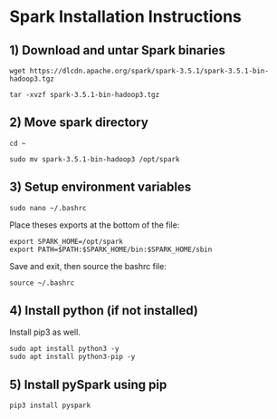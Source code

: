 # Spark Installation Instructions

## 1) Download and untar Spark binaries

```
wget https://dlcdn.apache.org/spark/spark-3.5.1/spark-3.5.1-bin-hadoop3.tgz

tar -xvzf spark-3.5.1-bin-hadoop3.tgz
```

## 2) Move spark directory

```
cd ~

sudo mv spark-3.5.1-bin-hadoop3 /opt/spark
```

## 3) Setup environment variables

```
sudo nano ~/.bashrc
```

Place theses exports at the bottom of the file:

```
export SPARK_HOME=/opt/spark
export PATH=$PATH:$SPARK_HOME/bin:$SPARK_HOME/sbin
```

Save and exit, then source the bashrc file:

```
source ~/.bashrc
```

## 4) Install python (if not installed)
Install pip3 as well.

```
sudo apt install python3 -y
sudo apt install python3-pip -y
```

## 5) Install pySpark using pip

```
pip3 install pyspark
```
